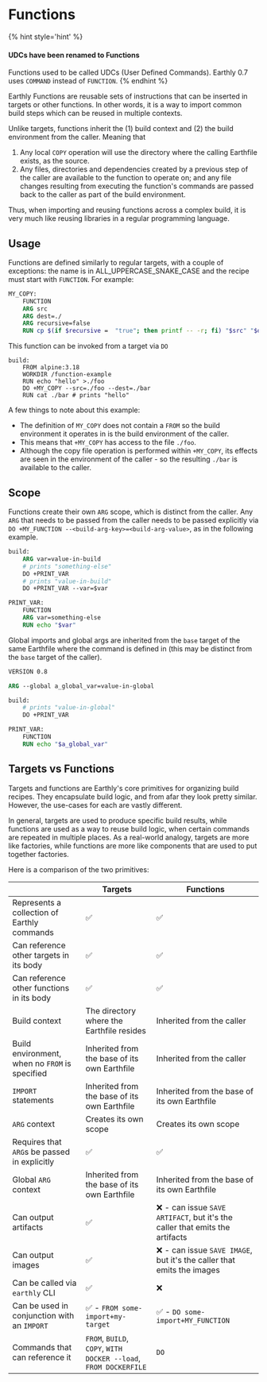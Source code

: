 # Functions

{% hint style='hint' %}
#### UDCs have been renamed to Functions

Functions used to be called UDCs (User Defined Commands). Earthly 0.7 uses `COMMAND` instead of `FUNCTION`.
{% endhint %}

Earthly Functions are reusable sets of instructions that can be inserted in targets or other functions. In other words, it is a way to import common build steps which can be reused in multiple contexts.

Unlike targets, functions inherit the (1) build context and (2) the build environment from the caller. Meaning that

1. Any local `COPY` operation will use the directory where the calling Earthfile exists, as the source.
2. Any files, directories and dependencies created by a previous step of the caller are available to the function to operate on; and any file changes resulting from executing the function's commands are passed back to the caller as part of the build environment.

Thus, when importing and reusing functions across a complex build, it is very much like reusing libraries in a regular programming language.

## Usage

Functions are defined similarly to regular targets, with a couple of exceptions: the name is in ALL_UPPERCASE_SNAKE_CASE and the recipe must start with `FUNCTION`. For example:

```Dockerfile
MY_COPY:
    FUNCTION
    ARG src
    ARG dest=./
    ARG recursive=false
    RUN cp $(if $recursive =  "true"; then printf -- -r; fi) "$src" "$dest"
```

This function can be invoked from a target via `DO`

```Earthfile
build:
    FROM alpine:3.18
    WORKDIR /function-example
    RUN echo "hello" >./foo
    DO +MY_COPY --src=./foo --dest=./bar
    RUN cat ./bar # prints "hello"
```

A few things to note about this example:

* The definition of `MY_COPY` does not contain a `FROM` so the build environment it operates in is the build environment of the caller.
* This means that `+MY_COPY` has access to the file `./foo`.
* Although the copy file operation is performed within `+MY_COPY`, its effects are seen in the environment of the caller - so the resulting `./bar` is available to the caller.

## Scope

Functions create their own `ARG` scope, which is distinct from the caller. Any `ARG` that needs to be passed from the caller needs to be passed explicitly via `DO +MY_FUNCTION --<build-arg-key>=<build-arg-value>`, as in the following example.

```Dockerfile
build:
    ARG var=value-in-build
    # prints "something-else"
    DO +PRINT_VAR
    # prints "value-in-build"
    DO +PRINT_VAR --var=$var

PRINT_VAR:
    FUNCTION
    ARG var=something-else
    RUN echo "$var"
```

Global imports and global args are inherited from the `base` target of the same Earthfile where the command is defined in (this may be distinct from the `base` target of the caller).

```Dockerfile
VERSION 0.8

ARG --global a_global_var=value-in-global

build:
    # prints "value-in-global"
    DO +PRINT_VAR

PRINT_VAR:
    FUNCTION
    RUN echo "$a_global_var"
```

## Targets vs Functions

Targets and functions are Earthly's core primitives for organizing build recipes. They encapsulate build logic, and from afar they look pretty similar. However, the use-cases for each are vastly different.

In general, targets are used to produce specific build results, while functions are used as a way to reuse build logic, when certain commands are repeated in multiple places. As a real-world analogy, targets are more like factories, while functions are more like components that are used to put together factories.

Here is a comparison of the two primitives:

| | Targets | Functions |
| --- | --- | --- |
| Represents a collection of Earthly commands | ✅ | ✅ |
| Can reference other targets in its body | ✅ | ✅ |
| Can reference other functions in its body | ✅ | ✅ |
| Build context | The directory where the Earthfile resides | Inherited from the caller |
| Build environment, when no `FROM` is specified | Inherited from the base of its own Earthfile | Inherited from the caller |
| `IMPORT` statements | Inherited from the base of its own Earthfile | Inherited from the base of its own Earthfile |
| `ARG` context | Creates its own scope | Creates its own scope |
| Requires that `ARG`s be passed in explicitly | ✅ | ✅ |
| Global `ARG` context | Inherited from the base of its own Earthfile | Inherited from the base of its own Earthfile |
| Can output artifacts | ✅ | ❌ - can issue `SAVE ARTIFACT`, but it's the caller that emits the artifacts |
| Can output images | ✅ | ❌ - can issue `SAVE IMAGE`, but it's the caller that emits the images |
| Can be called via `earthly` CLI | ✅ | ❌ |
| Can be used in conjunction with an `IMPORT` | ✅ - `FROM some-import+my-target` | ✅ - `DO some-import+MY_FUNCTION` |
| Commands that can reference it | `FROM`, `BUILD`, `COPY`, `WITH DOCKER --load`, `FROM DOCKERFILE` | `DO` |
